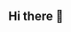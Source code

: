 ## Hi there 👋

<!--
**Nelado/Nelado** is a ✨ _special_ ✨ repository because its `README.md` (this file) appears on your GitHub profile.

Here are some ideas to get you started:

- 🔭 I’m currently working on Computing Engineering
- 🌱 I’m currently learning Machine Learning
- 👯 I’m looking to collaborate on Various Projects
- 🤔 I’m looking for help with Nothing
- 💬 Ask me about Anything
- 📫 How to reach me: You don't.
- ⚡ Fun fact: The earth is not plain.

